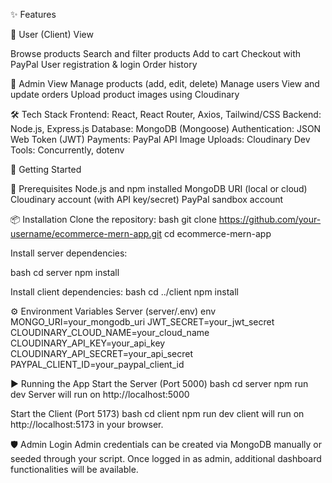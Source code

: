 ✨ Features

🧑 User (Client) View


Browse products
Search and filter products
Add to cart
Checkout with PayPal
User registration & login
Order history

🔑 Admin View
Manage products (add, edit, delete)
Manage users
View and update orders
Upload product images using Cloudinary

🛠️ Tech Stack
Frontend: React, React Router, Axios, Tailwind/CSS
Backend: Node.js, Express.js
Database: MongoDB (Mongoose)
Authentication: JSON Web Token (JWT)
Payments: PayPal API
Image Uploads: Cloudinary
Dev Tools: Concurrently, dotenv

🚀 Getting Started

🔧 Prerequisites
Node.js and npm installed
MongoDB URI (local or cloud)
Cloudinary account (with API key/secret)
PayPal sandbox account

📦 Installation
Clone the repository:
bash
git clone https://github.com/your-username/ecommerce-mern-app.git
cd ecommerce-mern-app

Install server dependencies:

bash
cd server
npm install

Install client dependencies:
bash
cd ../client
npm install

⚙️ Environment Variables
Server (server/.env)
env
MONGO_URI=your_mongodb_uri
JWT_SECRET=your_jwt_secret
CLOUDINARY_CLOUD_NAME=your_cloud_name
CLOUDINARY_API_KEY=your_api_key
CLOUDINARY_API_SECRET=your_api_secret
PAYPAL_CLIENT_ID=your_paypal_client_id

▶️ Running the App
Start the Server (Port 5000)
bash
cd server
npm run dev
Server will run on http://localhost:5000

Start the Client (Port 5173)
bash
cd client
npm run dev
client will run on  http://localhost:5173 in your browser.

🛡️ Admin Login
Admin credentials can be created via MongoDB manually or seeded through your script.
Once logged in as admin, additional dashboard functionalities will be available.

